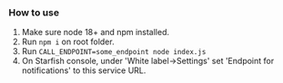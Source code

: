 ### How to use

1. Make sure node 18+ and npm installed.
2. Run ```npm i``` on root folder.
3. Run ```CALL_ENDPOINT=some_endpoint node index.js```
4. On Starfish console, under 'White label->Settings' set 'Endpoint for notifications' to this service URL.